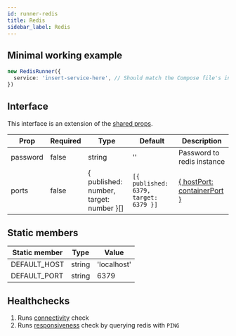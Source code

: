 ```yaml
---
id: runner-redis
title: Redis
sidebar_label: Redis
---
```


## Minimal working example

```ts
new RedisRunner({
  service: 'insert-service-here', // Should match the Compose file's intended service
})
```

## Interface

This interface is an extension of the [shared props](runner_sharedprops).

| Prop     | Required | Type                                    | Default                               | Description                                                                                |
| -------- | -------- | --------------------------------------- | ------------------------------------- | ------------------------------------------------------------------------------------------ |
| password | false    | string                                  | ''                                    | Password to redis instance                                                                 |
| ports    | false    | { published: number, target: number }[] | `[{ published: 6379, target: 6379 }]` | [{ hostPort: containerPort }](https://docs.docker.com/compose/compose-file/#long-syntax-1) |

## Static members

| Static member | Type   | Value       |
| ------------- | ------ | ----------- |
| DEFAULT_HOST  | string | 'localhost' |
| DEFAULT_PORT  | string | 6379        |

## Healthchecks

1. Runs [connectivity](connectivity.md) check
2. Runs [responsiveness](responsiveness.md) check by querying redis with `PING`
